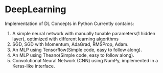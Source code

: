 # DeepLearning
Implementation of DL Concepts in Python
Currently contains:
  1. A simple neural network with manually tunable parameters(1 hidden layer), optimized with different learning algorithms
  2. SGD, SGD with Momentum, AdaGrad, RMSProp, Adam.
  3. An MLP using Tensorflow(Simple code, easy to follow along).
  4. An MLP using Theano(Simple code, easy to follow along).
  5. Convolutional Neural Network (CNN) using NumPy, implemented in a Keras-like interface.
